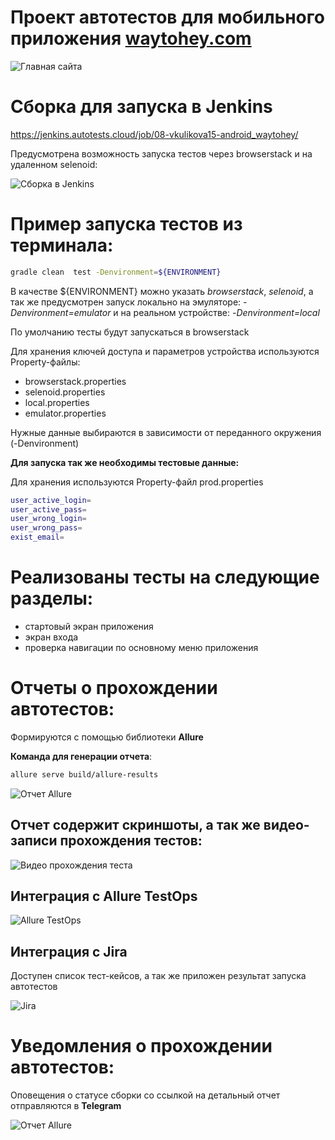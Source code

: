 # Проект автотестов для мобильного приложения [waytohey.com](https://play.google.com/store/apps/details?id=com.waytohey.mobile)

![Главная сайта](https://github.com/vkos15/android_waytohey/blob/master/images/mainPage.png)

# Сборка для запуска в Jenkins 

https://jenkins.autotests.cloud/job/08-vkulikova15-android_waytohey/

Предусмотрена возможность запуска тестов через browserstack и на удаленном selenoid:

![Сборка в Jenkins](https://github.com/vkos15/android_waytohey/blob/master/images/Jenkins.png)

# Пример запуска тестов из терминала: #

```bash
gradle clean  test -Denvironment=${ENVIRONMENT}
```

 В качестве ${ENVIRONMENT} можно указать  *browserstack*,  *selenoid*, а так же предусмотрен запуск локально на эмуляторе: *-Denvironment=emulator* 
 и на реальном устройстве: *-Denvironment=local*
 
По умолчанию тесты будут запускаться в browserstack

Для хранения ключей доступа и параметров устройства используются Property-файлы: 
- browserstack.properties 
- selenoid.properties 
- local.properties
- emulator.properties

Нужные данные выбираются в зависимости от переданного окружения (-Denvironment)

**Для запуска так же необходимы тестовые данные:**  


Для хранения используются Property-файл prod.properties 

```bash
user_active_login=
user_active_pass=
user_wrong_login=
user_wrong_pass=
exist_email=
```

# Реализованы тесты на следующие разделы:

- стартовый экран приложения
- экран входа
- проверка навигации по основному меню приложения

# Отчеты о прохождении автотестов: #
Формируются с помощью библиотеки **Allure**

**Команда для генерации отчета**:

```bash
allure serve build/allure-results
```

![Отчет Allure](https://github.com/vkos15/waytohey_tests/blob/main/images/Allure%20Report.png)


## Отчет содержит скриншоты, а так же видео-записи прохождения тестов: ##

![Видео прохождения теста](https://github.com/vkos15/waytohey_tests/blob/main/images/test_profile_video.gif)

## Интеграция с Allure TestOps ##

![Allure TestOps](https://github.com/vkos15/waytohey_tests/blob/main/images/Allure%20TestOps.png)

## Интеграция с Jira ##

Доступен список тест-кейсов, а так же приложен результат запуска автотестов 

![Jira](https://github.com/vkos15/waytohey_tests/blob/main/images/WayToHey%20tests%20Jira%20.png)


# Уведомления о прохождении автотестов: # 

Оповещения о статусе сборки со ссылкой на детальный отчет отправляются в **Telegram**

![Отчет Allure](https://github.com/vkos15/waytohey_tests/blob/main/images/Telegram%20notification.png)

